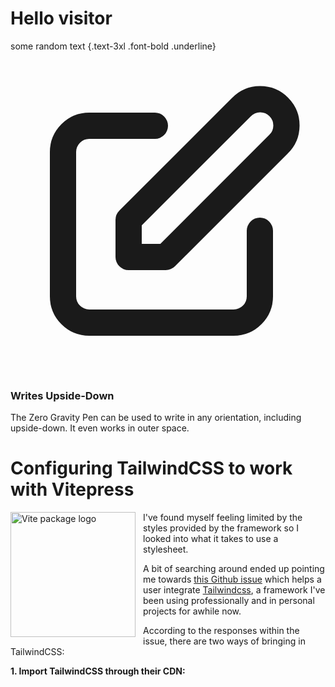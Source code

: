 # Hello visitor

some random text {.text-3xl .font-bold .underline}

<script setup lang="ts">
  import MyCarousel from './components/MyCarousel.vue'
</script>

<MyCarousel />

<div class="my-8 max-w-xs rounded-lg bg-white px-6 py-8 shadow-xl ring-1 ring-slate-900/5 dark:bg-slate-800">
  <div>
    <span class="inline-flex items-center justify-center rounded-md bg-indigo-500 p-2 shadow-lg">
      <svg xmlns="http://www.w3.org/2000/svg" class="h-6 w-6 text-white" fill="none" viewBox="0 0 24 24" stroke="currentColor" stroke-width="2"><path stroke-linecap="round" stroke-linejoin="round" d="M11 5H6a2 2 0 00-2 2v11a2 2 0 002 2h11a2 2 0 002-2v-5m-1.414-9.414a2 2 0 112.828 2.828L11.828 15H9v-2.828l8.586-8.586z" /></svg>
    </span>
  </div>
  <h3 class="mt-5 text-base font-medium tracking-tight text-slate-900 dark:text-white">Writes Upside-Down</h3>
  <p class="mt-2 text-sm text-slate-500 dark:text-slate-400">The Zero Gravity Pen can be used to write in any orientation, including upside-down. It even works in outer space.</p>
</div>

# Configuring TailwindCSS to work with Vitepress

<div class="flex flex-col items-center mt-10 sm:flex-row">
  <img src="../images/vite-logo.svg" alt="Vite package logo" width="200" height="200" style="float: left; margin-right: 12px;" />
  <p class="italic text-gray-500">
    I've found myself feeling limited by the styles provided by the framework so I looked into what it takes to use a stylesheet.
  </p>
</div>

A bit of searching around ended up pointing me towards [this Github issue](https://github.com/vuejs/vitepress/issues/62) which helps a user integrate [Tailwindcss](https://tailwindcss.com/), a framework I've been using professionally and in personal projects for awhile now.

According to the responses within the issue, there are two ways of bringing in TailwindCSS:

**1. Import TailwindCSS through their CDN:**
